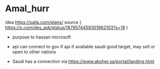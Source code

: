 # Amal_hurr

idea https://salla.com/plans/ 
source ( https://x.com/des_ask/status/1879574459301962103?s=19 )

- purpose to hassan microsoft
- api can connect to gov if api if avaliable saudi good target, may sell or open to other nations

- Saudi has a connection via https://www.absher.sa/portal/landing.html
